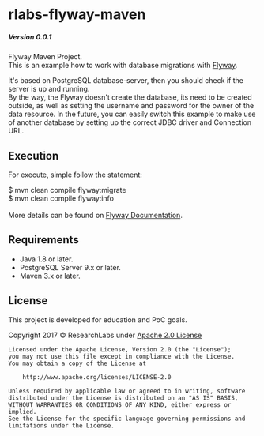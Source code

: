 # rlabs-flyway-maven

##### Version 0.0.1

Flyway Maven Project.<br>
This is an example how to work with database migrations with [Flyway](https://flywaydb.org/).<br>

It's based on PostgreSQL database-server, then you should check if the server is up and running.<br>
By the way, the Flyway doesn't create the database, its need to be created outside, as well as setting the username and password for the owner of the data resource. In the future, you can easily switch this example to make use of another database by setting up the correct JDBC driver and Connection URL.<br>

## Execution 

For execute, simple follow the statement:<br>

$ mvn clean compile flyway:migrate<br>
$ mvn clean compile flyway:info
<br><br>
More details can be found on [Flyway Documentation](https://flywaydb.org/documentation/).<br>

## Requirements

- Java 1.8 or later.
- PostgreSQL Server 9.x or later.
- Maven 3.x or later.

## License

This project is developed for education and PoC goals.

Copyright 2017 © ResearchLabs under [Apache 2.0 License](http://www.apache.org/licenses/LICENSE-2.0)

```
Licensed under the Apache License, Version 2.0 (the "License");
you may not use this file except in compliance with the License.
You may obtain a copy of the License at

    http://www.apache.org/licenses/LICENSE-2.0

Unless required by applicable law or agreed to in writing, software
distributed under the License is distributed on an "AS IS" BASIS,
WITHOUT WARRANTIES OR CONDITIONS OF ANY KIND, either express or implied.
See the License for the specific language governing permissions and
limitations under the License.
```
